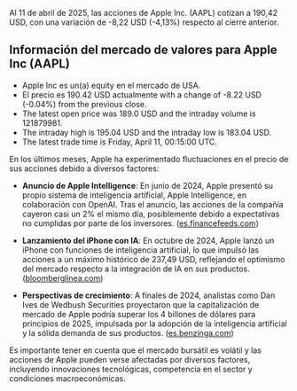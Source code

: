 Al 11 de abril de 2025, las acciones de Apple Inc. (AAPL) cotizan a 190,42 USD, con una variación de -8,22 USD (-4,13%) respecto al cierre anterior.

##  Información del mercado de valores para Apple Inc (AAPL)
- Apple Inc es un(a) equity en el mercado de USA.
- El precio es 190.42 USD actualmente  with a change of -8.22 USD (-0.04%) from the previous close.
- The latest open price was 189.0 USD and the intraday volume is 121879981.
- The intraday high is 195.04 USD and the intraday low is 183.04 USD.
- The latest trade time is Friday, April 11, 00:15:00 UTC.


En los últimos meses, Apple ha experimentado fluctuaciones en el precio de sus acciones debido a diversos factores:

- **Anuncio de Apple Intelligence**: En junio de 2024, Apple presentó su propio sistema de inteligencia artificial, Apple Intelligence, en colaboración con OpenAI. Tras el anuncio, las acciones de la compañía cayeron casi un 2% el mismo día, posiblemente debido a expectativas no cumplidas por parte de los inversores. ([es.financefeeds.com](https://es.financefeeds.com/aapl-shares-decline-after-apple-intelligence-presentation/?utm_source=openai))

- **Lanzamiento del iPhone con IA**: En octubre de 2024, Apple lanzó un iPhone con funciones de inteligencia artificial, lo que impulsó las acciones a un máximo histórico de 237,49 USD, reflejando el optimismo del mercado respecto a la integración de IA en sus productos. ([bloomberglinea.com](https://www.bloomberglinea.com/mercados/acciones-de-apple-alcanzan-record-hay-optimismo-por-ventas-del-iphone-con-ia/?utm_source=openai))

- **Perspectivas de crecimiento**: A finales de 2024, analistas como Dan Ives de Wedbush Securities proyectaron que la capitalización de mercado de Apple podría superar los 4 billones de dólares para principios de 2025, impulsada por la adopción de la inteligencia artificial y la sólida demanda de sus productos. ([es.benzinga.com](https://es.benzinga.com/news/usa/stocks/acciones-de-apple-aapl-subiran-hasta-4-billones-que-impulsara-su-increible-crecimiento-en-2025/?utm_source=openai))

Es importante tener en cuenta que el mercado bursátil es volátil y las acciones de Apple pueden verse afectadas por diversos factores, incluyendo innovaciones tecnológicas, competencia en el sector y condiciones macroeconómicas. 